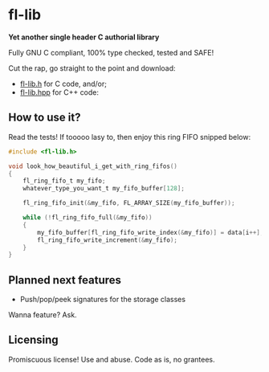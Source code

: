 # fl-lib

**Yet another single header C authorial library**

Fully GNU C compliant, 100% type checked, tested and SAFE!

Cut the rap, go straight to the point and download:
  - [fl-lib.h](https://github.com/flplv/fl-lib/releases/download/v0.0.0/fl-lib.h) for C code, and/or;
  - [fl-lib.hpp](https://github.com/flplv/fl-lib/releases/download/v0.0.0/fl-lib.hpp) for C++ code:

## How to use it?

Read the tests! If tooooo lasy to, then enjoy this ring FIFO snipped below:

```c
#include <fl-lib.h>

void look_how_beautiful_i_get_with_ring_fifos()
{
    fl_ring_fifo_t my_fifo;
    whatever_type_you_want_t my_fifo_buffer[128];

    fl_ring_fifo_init(&my_fifo, FL_ARRAY_SIZE(my_fifo_buffer));

    while (!fl_ring_fifo_full(&my_fifo))
    {
        my_fifo_buffer[fl_ring_fifo_write_index(&my_fifo)] = data[i++];
        fl_ring_fifo_write_increment(&my_fifo);
    }
}
```

## Planned next features

  - Push/pop/peek signatures for the storage classes

  Wanna feature? Ask.

## Licensing

Promiscuous license! Use and abuse. Code as is, no grantees.
